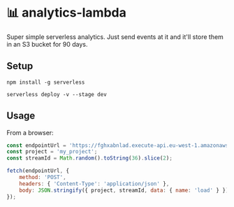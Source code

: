 # 📊 analytics-lambda

Super simple serverless analytics. Just send events at it and it'll store them in an S3 bucket for 90 days.

## Setup

```
npm install -g serverless
```

```
serverless deploy -v --stage dev
```

## Usage

From a browser:

```js
const endpointUrl = 'https://fghxabnlad.execute-api.eu-west-1.amazonaws.com/';
const project = 'my_project';
const streamId = Math.random().toString(36).slice(2);

fetch(endpointUrl, {
    method: 'POST',
    headers: { 'Content-Type': 'application/json' },
    body: JSON.stringify({ project, streamId, data: { name: 'load' } })
});
```